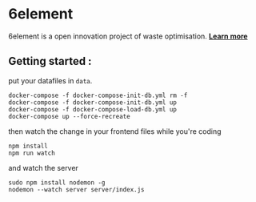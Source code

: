 # 6element

6element is a open innovation project of waste optimisation. **[Learn more](http://ants.builders/pages/6element.html)**


## Getting started :

put your datafiles in `data`.

```
docker-compose -f docker-compose-init-db.yml rm -f
docker-compose -f docker-compose-init-db.yml up
docker-compose -f docker-compose-load-db.yml up
docker-compose up --force-recreate
```

then watch the change in your frontend files while you're coding

```
npm install
npm run watch
```

and watch the server 

```
sudo npm install nodemon -g
nodemon --watch server server/index.js
```

